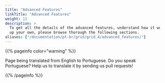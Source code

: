 ```yaml
---
title: "Advanced Features"
linkTitle: "Advanced Features"
weight: 12
description: >
  To get all the details of the advanced features, understand how it works, and how to set
  up your own, please browse thorough the following sections.
aliases: ["/documentation/pt-br/grid/grid_4/advanced_features/"]
---
```


{{% pageinfo color="warning" %}}
<p class="lead">
   <i class="fas fa-language d-4"></i> 
   Page being translated from 
   English to Portuguese. Do you speak Portuguese? Help us to translate
   it by sending us pull requests!
</p>
{{% /pageinfo %}}

